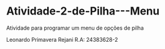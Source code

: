 # Atividade-2-de-Pilha---Menu
Atividade para programar um menu de opções de pilha

Leonardo Primavera Rejani
R.A: 24383628-2
